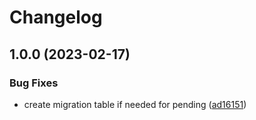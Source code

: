 # Changelog

## 1.0.0 (2023-02-17)


### Bug Fixes

* create migration table if needed for pending ([ad16151](https://github.com/z0ne-dev/mgx/commit/ad161510a3e79fda32446532ec590347248277e8))
